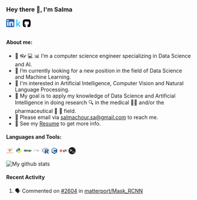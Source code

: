 ### Hey there 👋, I'm Salma

<a href="https://www.linkedin.com/in/salma-achour/">
  <img align="left" alt="LinkdeIn" width="22px" src="icons/iconfinder_5296501_linkedin_network_linkedin logo_icon_256px.png" />
</a>

<a href="https://www.kaggle.com/salmaachour">
  <img align="left" alt="Kaggle" width="22px" src="icons/iconfinder_4373210_kaggle_logo_logos_icon_256px.png" />
</a>
<a href="https://github.com/salma-achour">
  <img align="left" alt="Github" width="22px" src="icons/iconfinder_4747499_github_icon (1).svg" />
</a>


<br />
<br />

#### About me:

-  :woman: :eyeglasses: :computer: :bar_chart: I’m a  computer science engineer specializing in Data Science and AI.
- :eyes: I’m currently looking for a new position in the field of Data Science and Machine Learning.
- 🤔 I'm interested in Artificial Intelligence, Computer Vision and Natural Language Processing.
- 💼 My goal is to apply my knowledge of Data Science and Artificial Intelligence in doing research  :mag: in the medical   :hospital::mask: and/or the pharmaceutical :pill: :syringe: field.
- :e-mail: Please email via salmachour.sa@gmail.com to reach me.
- 📝 See my [Resume](https://drive.google.com/file/d/1glC7aNaVn6GiKVRydlBjR0m9y-xBSoLs/view?usp=sharing) to get more info.


#### Languages and Tools:

<code><img height="20" src="https://raw.githubusercontent.com/github/explore/80688e429a7d4ef2fca1e82350fe8e3517d3494d/topics/tensorflow/tensorflow.png"></code>
<code><img height="20" src="https://raw.githubusercontent.com/github/explore/80688e429a7d4ef2fca1e82350fe8e3517d3494d/topics/python/python.png"></code>
<code><img height="20" src="https://raw.githubusercontent.com/github/explore/80688e429a7d4ef2fca1e82350fe8e3517d3494d/topics/django/django.png"></code>
<code><img height="20" src="https://raw.githubusercontent.com/github/explore/80688e429a7d4ef2fca1e82350fe8e3517d3494d/topics/java/java.png"></code>
<code><img height="20" src="https://raw.githubusercontent.com/github/explore/80688e429a7d4ef2fca1e82350fe8e3517d3494d/topics/r/r.png"></code>
<code><img height="20" src="https://raw.githubusercontent.com/github/explore/80688e429a7d4ef2fca1e82350fe8e3517d3494d/topics/c/c.png"></code>
<code><img height="20" src="https://raw.githubusercontent.com/github/explore/80688e429a7d4ef2fca1e82350fe8e3517d3494d/topics/git/git.png"></code>
<code><img height="20" src="https://raw.githubusercontent.com/github/explore/80688e429a7d4ef2fca1e82350fe8e3517d3494d/topics/terminal/terminal.png"></code>



![My github stats](https://github-readme-stats.vercel.app/api?username=salma-achour&show_icons=true&hide_border=true)



#### Recent Activity
<!--START_SECTION:activity-->
1. 🗣 Commented on [#2604](https://github.com/matterport/Mask_RCNN/issues/2604) in [matterport/Mask_RCNN](https://github.com/matterport/Mask_RCNN)
<!--END_SECTION:activity-->
